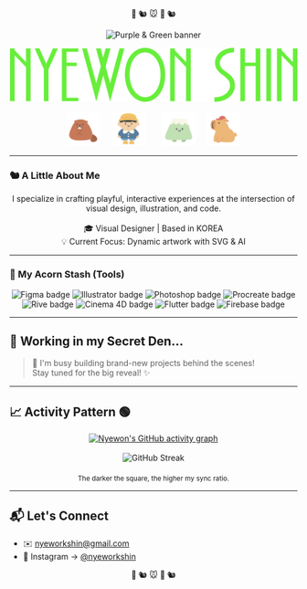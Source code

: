 <!-- Rodent Emojis -->
<p align="center">
  🐹 🐿️ 🐭 🐹 🐿️
</p>

<!-- ─────────────  HEADER  ───────────── -->
<p align="center">
  <!-- 🍇🟢 Purple & Green Banner PNG -->
  <img src="header_banner.png" width="728" alt="Purple & Green banner"/>
</p>

<!-- 🔽🔽🔽 Large Name Asset Header 🔽🔽🔽 -->
<p align="center">
  <img src="NYEWON SHIN.png" width="600px" alt="NYEWON SHIN"/>
</p>


<!-- 5 Character PNGs Section -->
<p align="center">
  <img src="1.png" width="60px" alt="Character 1"/>    
  <img src="2.png" width="60px" alt="Character 2"/>      
  <img src="4.png" width="60px" alt="Character 4"/>    
  <img src="5.png" width="60px" alt="Character 5"/>
</p>

---

### 🐿️ A Little About Me

<p align="center">
  I specialize in crafting playful, interactive experiences at the intersection of visual design, illustration, and code.<br/><br/>
  🎓 Visual Designer | Based in KOREA<br/>
  💡 Current Focus: Dynamic artwork with SVG & AI
</p>


---

### 🌰 My Acorn Stash (Tools)
<p align="center">
<!-- Badges with neon colors -->
<img src="https://img.shields.io/badge/Figma-E4007F?logo=figma&logoColor=white&style=for-the-badge" alt="Figma badge"/>
<img src="https://img.shields.io/badge/Illustrator-8B45B2?logo=adobe%20illustrator&logoColor=white&style=for-the-badge" alt="Illustrator badge"/>
<img src="https://img.shields.io/badge/Photoshop-00BFFF?logo=adobe%20photoshop&logoColor=white&style=for-the-badge" alt="Photoshop badge"/>
<img src="https://img.shields.io/badge/Procreate-B3FF00?logo=procreate&logoColor=black&style=for-the-badge" alt="Procreate badge"/>
<br>
<img src="https://img.shields.io/badge/Rive-E4007F?logo=rive&logoColor=white&style=for-the-badge" alt="Rive badge"/>
<img src="https://img.shields.io/badge/Cinema%204D-8B45B2?logo=cinema4d&logoColor=white&style=for-the-badge" alt="Cinema 4D badge"/>
<img src="https://img.shields.io/badge/Flutter-8B45B2?logo=flutter&logoColor=white&style=for-the-badge" alt="Flutter badge"/>
<img src="https://img.shields.io/badge/Firebase-E4007F?logo=firebase&logoColor=white&style=for-the-badge" alt="Firebase badge"/>
</p>

---

## 🚧 Working in my Secret Den...

> 🤫 I'm busy building brand-new projects behind the scenes! <br>
> Stay tuned for the big reveal! ✨

---

## 📈 Activity Pattern 🟢

<p align="center">
  <!-- GitHub Activity Graph: EVA-01 Purple Theme -->
  <a href="https://github.com/SHINYEWORK">
    <img src="https://ghchart.rshah.org/8B45B2/SHINYEWORK" alt="Nyewon's GitHub activity graph"/>
  </a>
  <br/><br/>
  <!-- GitHub Streak Stats: Custom EVA-01 Theme -->
 <img src="https://github-readme-streak-stats.herokuapp.com/?user=SHINYEWORK&count_private=true&theme=custom&background=4A00E0&ring=B3FF00&fire=B3FF00&currStreakNum=8B45B2&sideNums=C7C7C7&currStreakLabel=8B45B2&sideLabels=C7C7C7&dates=C7C7C7&title_color=8B45B2" alt="GitHub Streak"/>
  
<p align="center"><sub>The darker the square, the higher my sync ratio.</sub></p>


---

## 📬 Let's Connect

- ✉️ nyeworkshin@gmail.com
- 📸 Instagram → <a href="https://instagram.com/nyeworkshin">@nyeworkshin</a>


<!-- Rodent Emojis -->
<p align="center">
  🐹 🐿️ 🐭 🐹 🐿️
</p>
